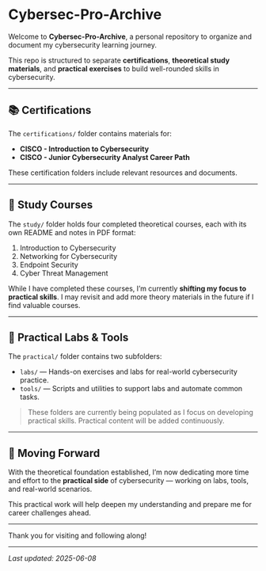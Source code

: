 # Cybersec-Pro-Archive

Welcome to **Cybersec-Pro-Archive**, a personal repository to organize and document my cybersecurity learning journey.

This repo is structured to separate **certifications**, **theoretical study materials**, and **practical exercises** to build well-rounded skills in cybersecurity.

---

## 📚 Certifications

The `certifications/` folder contains materials for:

- **CISCO - Introduction to Cybersecurity**
- **CISCO - Junior Cybersecurity Analyst Career Path**

These certification folders include relevant resources and documents.

---

## 📖 Study Courses

The `study/` folder holds four completed theoretical courses, each with its own README and notes in PDF format:

1. Introduction to Cybersecurity  
2. Networking for Cybersecurity  
3. Endpoint Security  
4. Cyber Threat Management  

While I have completed these courses, I’m currently **shifting my focus to practical skills**. I may revisit and add more theory materials in the future if I find valuable courses.

---

## 🧪 Practical Labs & Tools

The `practical/` folder contains two subfolders:

- `labs/` — Hands-on exercises and labs for real-world cybersecurity practice.  
- `tools/` — Scripts and utilities to support labs and automate common tasks.

> These folders are currently being populated as I focus on developing practical skills. Practical content will be added continuously.

---

## 🚀 Moving Forward

With the theoretical foundation established, I’m now dedicating more time and effort to the **practical side** of cybersecurity — working on labs, tools, and real-world scenarios.

This practical work will help deepen my understanding and prepare me for career challenges ahead.

---

Thank you for visiting and following along!

---

*Last updated: 2025-06-08*
